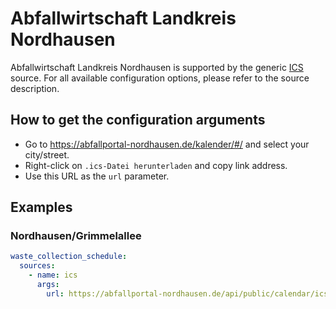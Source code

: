 # Abfallwirtschaft Landkreis Nordhausen

Abfallwirtschaft Landkreis Nordhausen is supported by the generic [ICS](/doc/source/ics.md) source. For all available configuration options, please refer to the source description.


## How to get the configuration arguments

- Go to <https://abfallportal-nordhausen.de/kalender/#/> and select your city/street.
- Right-click on `.ics-Datei herunterladen` and copy link address.
- Use this URL as the `url` parameter.

## Examples

### Nordhausen/Grimmelallee

```yaml
waste_collection_schedule:
  sources:
    - name: ics
      args:
        url: https://abfallportal-nordhausen.de/api/public/calendar/ics?addressid=548
```
